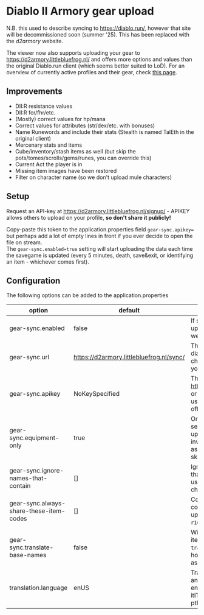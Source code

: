 # Diablo II Armory gear upload

N.B. this used to describe syncing to https://diablo.run/, however that site will be decommissioned soon (summer '25). This has been replaced with the _d2armory_ website.

The viewer now also supports uploading your gear to https://d2armory.littlebluefrog.nl/ and offers more options and values than the original Diablo.run client (which seems better suited to LoD). For an overview of currently active profiles and their gear, check [this page](https://d2armory.littlebluefrog.nl/profiles/).

## Improvements
* DII:R resistance values
* DII:R fcr/fhr/etc.
* (Mostly) correct values for hp/mana
* Correct values for attributes (str/dex/etc. with bonuses)
* Name Runewords and include their stats (Stealth is named TalEth in the original client)
* Mercenary stats and items
* Cube/inventory/stash items as well (but skip the pots/tomes/scrolls/gems/runes, you can override this)
* Current Act the player is in
* Missing item images have been restored
* Filter on character name (so we don't upload mule characters)

## Setup
Request an API-key at https://d2armory.littlebluefrog.nl/signup/ - APIKEY allows others to upload on your profile, **so don't share it publicly!**  

Copy-paste this token to the application.properties field `gear-sync.apikey=` but perhaps add a lot of empty lines in front if you ever decide to open the file on stream.  
The `gear-sync.enabled=true` setting will start uploading the data each time the savegame is updated (every 5 minutes, death, save&exit, or identifying an item - whichever comes first).  

## Configuration
The following options can be added to the application.properties

| option                                  | default                                  | explanation                                                                                                                                              |
|-----------------------------------------|------------------------------------------|----------------------------------------------------------------------------------------------------------------------------------------------------------|
| gear-sync.enabled                       | false                                    | If set to false, the stats won't be uploaded to the diablo.run website                                                                                   |
| gear-sync.url                           | https://d2armory.littlebluefrog.nl/sync/ | The API endpoint of the diablo.run website, don't change unless you know what you're doing                                                               |
| gear-sync.apikey                        | NoKeySpecified                           | The key you requested from https://d2armory.littlebluefrog.nl or Diablo.run, whichever you use - you may want to hide this off-screen                    |
| gear-sync.equipment-only                | true                                     | Only uploads equipped items, setting this to false will also upload the stash, cube and inventory (common items such as potions, gems, etc. are skipped) |
| gear-sync.ignore-names-that-contain     | []                                       | Ignore any file/character names that contain word listed here, useful for skipping test or mule characters                                               |
| gear-sync.always-share-these-item-codes | []                                       | Comma-separated list of item codes that you do want to upload, such as `r07` for Tal, and `r16,r14` for your favourite runes                             |
| gear-sync.translate-base-names          | false                                    | Will translate the basenames of items to the `translation.language` value, however this will break images as those require English names                 |
| translation.language                    | enUS                                     | Translation of item properties and names, valid values are enUS, zhTW, deDE, esES, frFR, itIT, koKR, plPL, esMX, jaJP, ptBR, ruRU and zhCN               |
